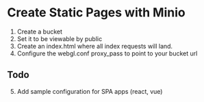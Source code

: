 # Create Static Pages with Minio

1. Create a bucket
2. Set it to be viewable by public
3. Create an index.html where all index requests will land.
4. Configure the webgl.conf proxy_pass to point to your bucket url

## Todo
5. Add sample configuration for SPA apps (react, vue)
